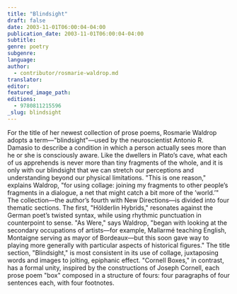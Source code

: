 ```yaml
---
title: "Blindsight"
draft: false
date: 2003-11-01T06:00:04-04:00
publication_date: 2003-11-01T06:00:04-04:00
subtitle:
genre: poetry
subgenre:
language:
author:
  - contributor/rosmarie-waldrop.md
translator:
editor:
featured_image_path:
editions:
  - 9780811215596
_slug: blindsight
---
```


For the title of her newest collection of prose poems, Rosmarie Waldrop adopts a term––"blindsight"––used by the neuroscientist Antonio R. Damasio to describe a condition in which a person actually sees more than he or she is consciously aware. Like the dwellers in Plato’s cave, what each of us apprehends is never more than tiny fragments of the whole, and it is only with our blindsight that we can stretch our perceptions and understanding beyond our physical limitations. "This is one reason," explains Waldrop, "for using collage: joining my fragments to other people’s fragments in a dialogue, a net that might catch a bit more of the ’world.’" The collection––the author’s fourth with New Directions––is divided into four thematic sections. The first, "Hölderlin Hybrids," resonates against the German poet’s twisted syntax, while using rhythmic punctuation in counterpoint to sense. "As Were," says Waldrop, "began with looking at the secondary occupations of artists––for example, Mallarmé teaching English, Montaigne serving as mayor of Bordeaux––but this soon gave way to playing more generally with particular aspects of historical figures." The title section, "Blindsight," is most consistent in its use of collage, juxtaposing words and images to jolting, epiphanic effect. "Cornell Boxes," in contrast, has a formal unity, inspired by the constructions of Joseph Cornell, each prose poem "box" composed in a structure of fours: four paragraphs of four sentences each, with four footnotes.

